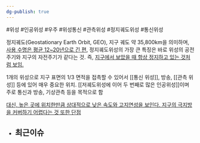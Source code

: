 ```yaml
---
dg-publish: true
---
```

#위성 #인공위성 #우주 #위성통신 #관측위성 #정지궤도위성 #통신위성 


정지궤도(Geostationary Earth Orbit, GEO), 지구 궤도 약 35,800km을 의미하며, [사용 수명은 평균 12~20년으로 긴 편](★%2011.7_국내%20우주%20발사체%20제조시장%20분석.pdf#page=34&selection=133,0,266,2&color=yellow), 정지궤도위성의 가장 큰 특징은 바로 위성의 공전주기와 지구의 자전주기가 같다는 것. 즉, [지구에서 보았을 때 항상 정지하고 있는 것처럼 보임.](★%2011.7_국내%20우주%20발사체%20제조시장%20분석.pdf#page=34&selection=270,0,330,1&color=yellow)

1개의 위성으로 지구 표면의 1/3 면적을 접촉할 수 있어서 [[통신 위성]], 방송, [[관측 위성]] 등에 있어 매우 중요한 위치. [[저궤도위성에 이어 두 번째로 많은 인공위성]]이며 주로 통신과 방송, 기상관측 등을 목적으로 함

[대신, 높은 곳에 위치한만큼 상대적으로 낮은 속도와 고지연성을 보인다. 지구의 극지방을 커버하기 어렵다는 것 또한 단점](★%201.17_이미%20불붙은%20도화선.pdf#page=19&selection=291,0,341,2&color=yellow)

- 최근이슈
	- 